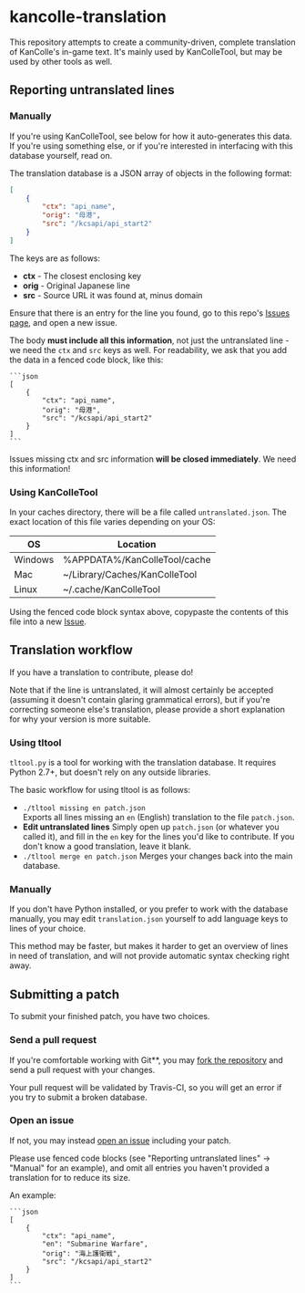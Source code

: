 kancolle-translation
====================

This repository attempts to create a community-driven, complete translation of KanColle's in-game text. It's mainly used by KanColleTool, but may be used by other tools as well.

Reporting untranslated lines
----------------------------

### Manually

If you're using KanColleTool, see below for how it auto-generates this data.  
If you're using something else, or if you're interested in interfacing with this database yourself, read on.

The translation database is a JSON array of objects in the following format:

```json
[
    {
        "ctx": "api_name",
        "orig": "母港",
        "src": "/kcsapi/api_start2"
    }
]
```

The keys are as follows:

* __ctx__ - The closest enclosing key
* __orig__ - Original Japanese line
* __src__ - Source URL it was found at, minus domain

Ensure that there is an entry for the line you found, go to this repo's [Issues page](https://github.com/KanColleTool/kancolle-translation/issues), and open a new issue.

The body __must include all this information__, not just the untranslated line - we need the `ctx` and `src` keys as well. For readability, we ask that you add the data in a fenced code block, like this:

    ```json
    [
        {
            "ctx": "api_name",
            "orig": "母港",
            "src": "/kcsapi/api_start2"
        }
    ]
    ```

Issues missing ctx and src information __will be closed immediately__. We need this information!

### Using KanColleTool

In your caches directory, there will be a file called `untranslated.json`. The exact location of this file varies depending on your OS:

OS      | Location
------- | ------------------------------
Windows | %APPDATA%/KanColleTool/cache
Mac     | ~/Library/Caches/KanColleTool
Linux   | ~/.cache/KanColleTool

Using the fenced code block syntax above, copypaste the contents of this file into a new [Issue](https://github.com/KanColleTool/kancolle-translation/issues).

Translation workflow
--------------------

If you have a translation to contribute, please do!

Note that if the line is untranslated, it will almost certainly be accepted (assuming it doesn't contain glaring grammatical errors), but if you're correcting someone else's translation, please provide a short explanation for why your version is more suitable.

### Using tltool

`tltool.py` is a tool for working with the translation database. It requires Python 2.7+, but doesn't rely on any outside libraries.

The basic workflow for using tltool is as follows:

* `./tltool missing en patch.json`  
  Exports all lines missing an `en` (English) translation to the file `patch.json`.
* __Edit untranslated lines__
  Simply open up `patch.json` (or whatever you called it), and fill in the `en` key for the lines you'd like to contribute. If you don't know a good translation, leave it blank.
* `./tltool merge en patch.json`
  Merges your changes back into the main database.

### Manually

If you don't have Python installed, or you prefer to work with the database manually, you may edit `translation.json` yourself to add language keys to lines of your choice.

This method may be faster, but makes it harder to get an overview of lines in need of translation, and will not provide automatic syntax checking right away.

Submitting a patch
------------------

To submit your finished patch, you have two choices.

### Send a pull request
If you're comfortable working with Git**, you may [fork the repository](https://help.github.com/articles/fork-a-repo/) and send a pull request with your changes.

Your pull request will be validated by Travis-CI, so you will get an error if you try to submit a broken database.

### Open an issue
If not, you may instead [open an issue](https://github.com/KanColleTool/kancolle-translation/issues) including your patch.

Please use fenced code blocks (see "Reporting untranslated lines" -> "Manual" for an example), and omit all entries you haven't provided a translation for to reduce its size.

An example:

    ```json
    [
        {
            "ctx": "api_name",
            "en": "Submarine Warfare",
            "orig": "海上護衛戦",
            "src": "/kcsapi/api_start2"
        }
    ]
    ```
